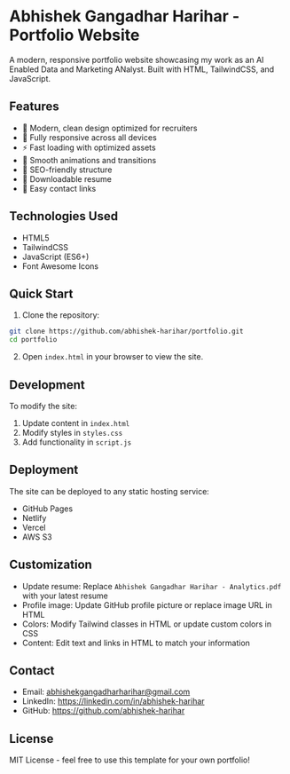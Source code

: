 # Abhishek Gangadhar Harihar - Portfolio Website

A modern, responsive portfolio website showcasing my work as an AI Enabled Data and Marketing ANalyst. Built with HTML, TailwindCSS, and JavaScript.

## Features

- 🎨 Modern, clean design optimized for recruiters
- 📱 Fully responsive across all devices
- ⚡ Fast loading with optimized assets
- 🔄 Smooth animations and transitions
- 🎯 SEO-friendly structure
- 📄 Downloadable resume
- 🔗 Easy contact links

## Technologies Used

- HTML5
- TailwindCSS
- JavaScript (ES6+)
- Font Awesome Icons

## Quick Start

1. Clone the repository:
```bash
git clone https://github.com/abhishek-harihar/portfolio.git
cd portfolio
```

2. Open `index.html` in your browser to view the site.

## Development

To modify the site:

1. Update content in `index.html`
2. Modify styles in `styles.css`
3. Add functionality in `script.js`

## Deployment

The site can be deployed to any static hosting service:

- GitHub Pages
- Netlify
- Vercel
- AWS S3

## Customization

- Update resume: Replace `Abhishek Gangadhar Harihar - Analytics.pdf` with your latest resume
- Profile image: Update GitHub profile picture or replace image URL in HTML
- Colors: Modify Tailwind classes in HTML or update custom colors in CSS
- Content: Edit text and links in HTML to match your information

## Contact

- Email: abhishekgangadharharihar@gmail.com
- LinkedIn: https://linkedin.com/in/abhishek-harihar
- GitHub: https://github.com/abhishek-harihar

## License

MIT License - feel free to use this template for your own portfolio! 
